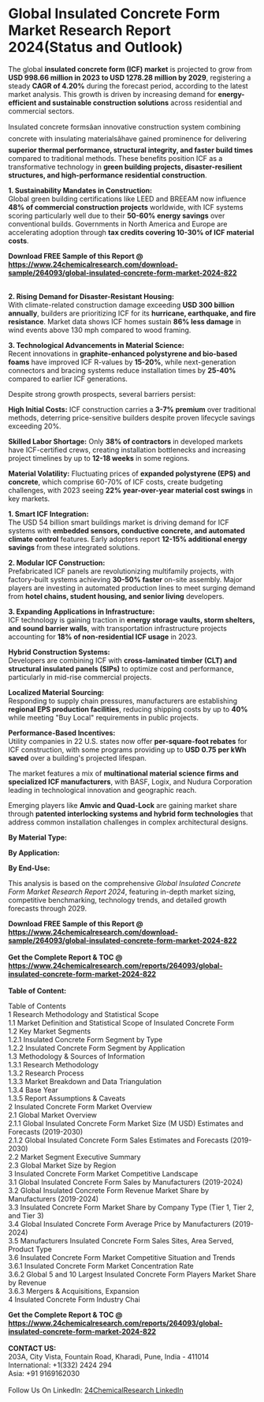 <h1>Global Insulated Concrete Form Market Research Report 2024(Status and Outlook)</h1><p>The global <strong>insulated concrete form (ICF) market</strong> is projected to grow from <strong>USD 998.66 million in 2023 to USD 1278.28 million by 2029</strong>, registering a steady <strong>CAGR of 4.20%</strong> during the forecast period, according to the latest market analysis. This growth is driven by increasing demand for <strong>energy-efficient and sustainable construction solutions</strong> across residential and commercial sectors.</p><p>Insulated concrete formsâan innovative construction system combining concrete with insulating materialsâhave gained prominence for delivering <strong>superior thermal performance, structural integrity, and faster build times</strong> compared to traditional methods. These benefits position ICF as a transformative technology in <strong>green building projects, disaster-resilient structures, and high-performance residential construction</strong>.</p><p><strong>1. Sustainability Mandates in Construction:</strong><br>
Global green building certifications like LEED and BREEAM now influence <strong>48% of commercial construction projects</strong> worldwide, with ICF systems scoring particularly well due to their <strong>50-60% energy savings</strong> over conventional builds. Governments in North America and Europe are accelerating adoption through <strong>tax credits covering 10-30% of ICF material costs</strong>.</p><div><b>Download FREE Sample of this Report @ 
            <a href="https://www.24chemicalresearch.com/download-sample/264093/global-insulated-concrete-form-market-2024-822">
            https://www.24chemicalresearch.com/download-sample/264093/global-insulated-concrete-form-market-2024-822</a></b></div><br><p><strong>2. Rising Demand for Disaster-Resistant Housing:</strong><br>
With climate-related construction damage exceeding <strong>USD 300 billion annually</strong>, builders are prioritizing ICF for its <strong>hurricane, earthquake, and fire resistance</strong>. Market data shows ICF homes sustain <strong>86% less damage</strong> in wind events above 130 mph compared to wood framing.</p><p><strong>3. Technological Advancements in Material Science:</strong><br>
Recent innovations in <strong>graphite-enhanced polystyrene and bio-based foams</strong> have improved ICF R-values by <strong>15-20%</strong>, while next-generation connectors and bracing systems reduce installation times by <strong>25-40%</strong> compared to earlier ICF generations.</p><p>Despite strong growth prospects, several barriers persist:</p><p><strong>High Initial Costs:</strong> ICF construction carries a <strong>3-7% premium</strong> over traditional methods, deterring price-sensitive builders despite proven lifecycle savings exceeding 20%.</p><p><strong>Skilled Labor Shortage:</strong> Only <strong>38% of contractors</strong> in developed markets have ICF-certified crews, creating installation bottlenecks and increasing project timelines by up to <strong>12-18 weeks</strong> in some regions.</p><p><strong>Material Volatility:</strong> Fluctuating prices of <strong>expanded polystyrene (EPS) and concrete</strong>, which comprise 60-70% of ICF costs, create budgeting challenges, with 2023 seeing <strong>22% year-over-year material cost swings</strong> in key markets.</p><p><strong>1. Smart ICF Integration:</strong><br>
The USD 54 billion smart buildings market is driving demand for ICF systems with <strong>embedded sensors, conductive concrete, and automated climate control</strong> features. Early adopters report <strong>12-15% additional energy savings</strong> from these integrated solutions.</p><p><strong>2. Modular ICF Construction:</strong><br>
Prefabricated ICF panels are revolutionizing multifamily projects, with factory-built systems achieving <strong>30-50% faster</strong> on-site assembly. Major players are investing in automated production lines to meet surging demand from <strong>hotel chains, student housing, and senior living</strong> developers.</p><p><strong>3. Expanding Applications in Infrastructure:</strong><br>
ICF technology is gaining traction in <strong>energy storage vaults, storm shelters, and sound barrier walls</strong>, with transportation infrastructure projects accounting for <strong>18% of non-residential ICF usage</strong> in 2023.</p><p><strong>Hybrid Construction Systems:</strong><br>
	Developers are combining ICF with <strong>cross-laminated timber (CLT) and structural insulated panels (SIPs)</strong> to optimize cost and performance, particularly in mid-rise commercial projects.</p><p><strong>Localized Material Sourcing:</strong><br>
	Responding to supply chain pressures, manufacturers are establishing <strong>regional EPS production facilities</strong>, reducing shipping costs by up to <strong>40%</strong> while meeting "Buy Local" requirements in public projects.</p><p><strong>Performance-Based Incentives:</strong><br>
	Utility companies in 22 U.S. states now offer <strong>per-square-foot rebates</strong> for ICF construction, with some programs providing up to <strong>USD 0.75 per kWh saved</strong> over a building's projected lifespan.</p><p>The market features a mix of <strong>multinational material science firms and specialized ICF manufacturers</strong>, with BASF, Logix, and Nudura Corporation leading in technological innovation and geographic reach.</p><p>Emerging players like <strong>Amvic and Quad-Lock</strong> are gaining market share through <strong>patented interlocking systems and hybrid form technologies</strong> that address common installation challenges in complex architectural designs.</p><p><strong>By Material Type:</strong></p><p><strong>By Application:</strong></p><p><strong>By End-Use:</strong></p><p>This analysis is based on the comprehensive <em>Global Insulated Concrete Form Market Research Report 2024</em>, featuring in-depth market sizing, competitive benchmarking, technology trends, and detailed growth forecasts through 2029.</p><div><b>Download FREE Sample of this Report @ 
            <a href="https://www.24chemicalresearch.com/download-sample/264093/global-insulated-concrete-form-market-2024-822">
            https://www.24chemicalresearch.com/download-sample/264093/global-insulated-concrete-form-market-2024-822</a></b></div><br><div><b>Get the Complete Report & TOC @ 
            <a href="https://www.24chemicalresearch.com/reports/264093/global-insulated-concrete-form-market-2024-822">
            https://www.24chemicalresearch.com/reports/264093/global-insulated-concrete-form-market-2024-822</a></b></div><br>
            <b>Table of Content:</b><p>Table of Contents<br />
1 Research Methodology and Statistical Scope<br />
1.1 Market Definition and Statistical Scope of Insulated Concrete Form<br />
1.2 Key Market Segments<br />
1.2.1 Insulated Concrete Form Segment by Type<br />
1.2.2 Insulated Concrete Form Segment by Application<br />
1.3 Methodology & Sources of Information<br />
1.3.1 Research Methodology<br />
1.3.2 Research Process<br />
1.3.3 Market Breakdown and Data Triangulation<br />
1.3.4 Base Year<br />
1.3.5 Report Assumptions & Caveats<br />
2 Insulated Concrete Form Market Overview<br />
2.1 Global Market Overview<br />
2.1.1 Global Insulated Concrete Form Market Size (M USD) Estimates and Forecasts (2019-2030)<br />
2.1.2 Global Insulated Concrete Form Sales Estimates and Forecasts (2019-2030)<br />
2.2 Market Segment Executive Summary<br />
2.3 Global Market Size by Region<br />
3 Insulated Concrete Form Market Competitive Landscape<br />
3.1 Global Insulated Concrete Form Sales by Manufacturers (2019-2024)<br />
3.2 Global Insulated Concrete Form Revenue Market Share by Manufacturers (2019-2024)<br />
3.3 Insulated Concrete Form Market Share by Company Type (Tier 1, Tier 2, and Tier 3)<br />
3.4 Global Insulated Concrete Form Average Price by Manufacturers (2019-2024)<br />
3.5 Manufacturers Insulated Concrete Form Sales Sites, Area Served, Product Type<br />
3.6 Insulated Concrete Form Market Competitive Situation and Trends<br />
3.6.1 Insulated Concrete Form Market Concentration Rate<br />
3.6.2 Global 5 and 10 Largest Insulated Concrete Form Players Market Share by Revenue<br />
3.6.3 Mergers & Acquisitions, Expansion<br />
4 Insulated Concrete Form Industry Chai</p><div><b>Get the Complete Report & TOC @ 
            <a href="https://www.24chemicalresearch.com/reports/264093/global-insulated-concrete-form-market-2024-822">
            https://www.24chemicalresearch.com/reports/264093/global-insulated-concrete-form-market-2024-822</a></b></div><br><b>CONTACT US:</b><br>
            203A, City Vista, Fountain Road, Kharadi, Pune, India - 411014<br>
            International: +1(332) 2424 294<br>
            Asia: +91 9169162030 <br><br>
            Follow Us On LinkedIn: <a href="https://www.linkedin.com/company/24chemicalresearch/">24ChemicalResearch LinkedIn</a>